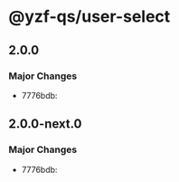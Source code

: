 # @yzf-qs/user-select

## 2.0.0

### Major Changes

- 7776bdb:

## 2.0.0-next.0

### Major Changes

- 7776bdb:
